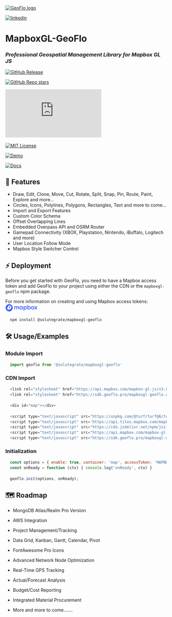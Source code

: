 
[<img width="500" alt="GeoFlo logo" src="https://geoflo.s3.amazonaws.com/logos/logo_full_white.png">](https://www.geoflo.pro/)  

[![linkedin](https://img.shields.io/badge/linkedin-0A66C2?style=for-the-badge&logo=linkedin&logoColor=white)](https://www.linkedin.com/company/geoflopro/about)

# MapboxGL-GeoFlo
### *Professional Geospatial Management Library for Mapbox GL JS*

[![GitHub Release](https://img.shields.io/github/v/release/solutegrate/mapboxgl-geoflo?style=social)](https://github.com/solutegrate/mapboxgl-geoflo/pkgs/npm/mapboxgl-geoflo)

[![GitHub Repo stars](https://img.shields.io/github/stars/solutegrate/mapboxgl-geoflo)](https://github.com/solutegrate/mapboxgl-geoflo)

![GitHub File size](https://img.shields.io/github/size/solutegrate/mapboxgl-geoflo/dist%2Fmapboxgl-geoflo.min.js?style=flat&logo=github&label=Size&color=333333)

[![MIT License](https://img.shields.io/badge/License-MIT-green.svg?color=6fafdb&logo=github)](https://raw.githubusercontent.com/solutegrate/mapboxgl-geoflo/main/LICENSE)

[![Demo](https://img.shields.io/badge/Demo-CLICK_HERE_TO_DEMO-blue.svg?color=d7ef7e&logo=github)](https://demo.geoflo.pro/)

[![Docs](https://img.shields.io/badge/Docs-CLICK_HERE_FOR_DOCS-blue.svg?color=d7ef7e&logo=github)](https://docs.geoflo.pro/)

## 🌟 Features  
- Draw, Edit, Clone, Move, Cut, Rotate, Split, Snap, Pin, Route, Paint, Explore and more...
- Circles, Icons, Polylines, Polygons, Rectangles, Text and more to come...
- Import and Export Features
- Custom Color Schema
- Offset Overlapping Lines
- Embedded Overpass API and OSRM Router
- Gamepad Connectivity (XBOX, Playstation, Nintendo, iBuffalo, Logitech and more)
- User Location Follow Mode
- Mapbox Style Switcher Control

## ⚡ Deployment  
Before you get started with GeoFlo,
you need to have a Mapbox access token and add GeoFlo to your project using either the CDN or the `mapboxgl-geoflo` npm package.

For more information on creating and using Mapbox access tokens:
[<img width="100" alt="Mapbox logo" src="./assets/images/mapbox-logo-blue.png">](https://docs.mapbox.com/accounts/guides/tokens/)


```bash
  npm install @solutegrate/mapboxgl-geoflo
```  
## 🛠️ Usage/Examples

### Module Import
~~~javascript  
  import geoflo from '@solutegrate/mapboxgl-geoflo'
~~~  

### CDN Import

~~~javascript  
  <link rel="stylesheet" href="https://api.mapbox.com/mapbox-gl-js/v3.0.0-beta.1/mapbox-gl.css">
  <link rel="stylesheet" href="https://sdk.geoflo.pro/mapboxgl-geoflo.css">

  <div id="map"></div>

  <script type="text/javascript" src="https://unpkg.com/@turf/turf@6/turf.min.js"></script>
  <script type="text/javascript" src='https://api.tiles.mapbox.com/mapbox.js/plugins/leaflet-omnivore/v0.3.1/leaflet-omnivore.min.js'></script>
  <script type="text/javascript" src="https://cdn.jsdelivr.net/npm/jszip@3.10.1/dist/jszip.min.js"></script>
  <script type="text/javascript" src="https://api.mapbox.com/mapbox-gl-js/v3.0.0-beta.1/mapbox-gl.js"></script>
  <script type="text/javascript" src="https://sdk.geoflo.pro/mapboxgl-geoflo.min.js"></script>
~~~  

### Initialization
~~~javascript  
  const options = { enable: true, container: 'map', accessToken: 'MAPBOX_TOKEN' }
  const onReady = function (ctx) { console.log('onReady', ctx) }
  
  geoflo.init(options, onReady);
~~~  


## 🗺️ Roadmap  
- MongoDB Atlas/Realm Pro Version

- AWS Integration

- Project Management/Tracking

- Data Grid, Kanban, Gantt, Calendar, Pivot

- FontAwesome Pro Icons

- Advanced Network Node Optimization

- Real-Time GPS Tracking

- Actual/Forecast Analysis

- Budget/Cost Reporting

- Integrated Material Procurement

- More and more to come.......